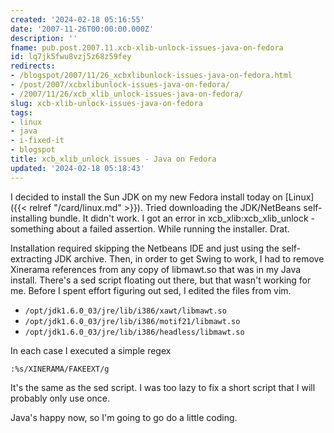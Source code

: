 ```yaml
---
created: '2024-02-18 05:16:55'
date: '2007-11-26T00:00:00.000Z'
description: ''
fname: pub.post.2007.11.xcb-xlib-unlock-issues-java-on-fedora
id: lq7jk5fwu8vzj5z68z59fey
redirects:
- /blogspot/2007/11/26_xcbxlibunlock-issues-java-on-fedora.html
- /post/2007/xcbxlibunlock-issues-java-on-fedora/
- /2007/11/26/xcb_xlib_unlock-issues-java-on-fedora/
slug: xcb-xlib-unlock-issues-java-on-fedora
tags:
- linux
- java
- i-fixed-it
- blogspot
title: xcb_xlib_unlock issues - Java on Fedora
updated: '2024-02-18 05:18:43'
---
```


I decided to install the Sun JDK on my new Fedora install today on [Linux]({{< relref "/card/linux.md" >}}). Tried downloading the JDK/NetBeans self-installing bundle. It didn't work. I got an error in xcb_xlib:xcb_xlib_unlock - something about a failed assertion. While running the installer. Drat.
<!--more-->

Installation required skipping the Netbeans IDE and just using the self-extracting JDK archive. Then, in order to get Swing to work, I had to remove Xinerama references from any copy of libmawt.so that was in my Java install. There's a sed script floating out there, but that wasn't working for me. Before I spent effort figuring out sed, I edited the files from vim.

- `/opt/jdk1.6.0_03/jre/lib/i386/xawt/libmawt.so`
- `/opt/jdk1.6.0_03/jre/lib/i386/motif21/libmawt.so`
- `/opt/jdk1.6.0_03/jre/lib/i386/headless/libmawt.so`

In each case I executed a simple regex

```plaintext
:%s/XINERAMA/FAKEEXT/g
```

It's the same as the sed script. I was too lazy to fix a short script that I will probably only use once.

Java's happy now, so I'm going to go do a little coding.